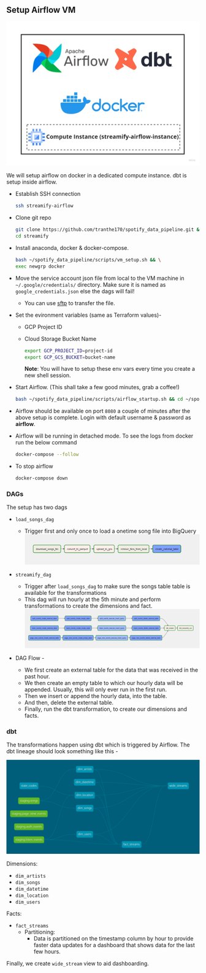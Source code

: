 ## Setup Airflow VM

![airflow](../images/airflow.jpg)

We will setup airflow on docker in a dedicated compute instance. dbt is setup inside airflow.

- Establish SSH connection

  ```bash
  ssh streamify-airflow
  ```

- Clone git repo

  ```bash
  git clone https://github.com/tranthe170/spotify_data_pipeline.git && \
  cd streamify
  ```

- Install anaconda, docker & docker-compose.

  ```bash
  bash ~/spotify_data_pipeline/scripts/vm_setup.sh && \
  exec newgrp docker
  ```

- Move the service account json file from local to the VM machine in `~/.google/credentials/` directory. Make sure it is named as `google_credentials.json` else the dags will fail!

  - You can use [sftp](https://youtu.be/ae-CV2KfoN0?t=2442) to transfer the file.

- Set the evironment variables (same as Terraform values)-

  - GCP Project ID

  - Cloud Storage Bucket Name

    ```bash
    export GCP_PROJECT_ID=project-id
    export GCP_GCS_BUCKET=bucket-name
    ```

    **Note**: You will have to setup these env vars every time you create a new shell session.

- Start Airflow. (This shall take a few good minutes, grab a coffee!)

  ```bash
  bash ~/spotify_data_pipeline/scripts/airflow_startup.sh && cd ~/spotify_data_pipeline/airflow
  ```

- Airflow should be available on port `8080` a couple of minutes after the above setup is complete. Login with default username & password as **airflow**.

- Airflow will be running in detached mode. To see the logs from docker run the below command

  ```bash
  docker-compose --follow
  ```

- To stop airflow

  ```bash
  docker-compose down
  ```

### DAGs

The setup has two dags

- `load_songs_dag`

  - Trigger first and only once to load a onetime song file into BigQuery
    ![songs_dag](../images/songs_dag.png)

- `streamify_dag`
  - Trigger after `load_songs_dag` to make sure the songs table table is available for the transformations
  - This dag will run hourly at the 5th minute and perform transformations to create the dimensions and fact.
    ![streamify_dag](../images/streamify_dag.png)

- DAG Flow -
    - We first create an external table for the data that was received in the past hour.
    - We then create an empty table to which our hourly data will be appended. Usually, this will only ever run in the first run.
    - Then we insert or append the hourly data, into the table.
    - And then, delete the external table.
    - Finally, run the dbt transformation, to create our dimensions and facts.

### dbt

The transformations happen using dbt which is triggered by Airflow. The dbt lineage should look something like this -

![img](../images/dbt.png)

Dimensions:
- `dim_artists`
- `dim_songs`
- `dim_datetime`
- `dim_location`
- `dim_users`

Facts:
- `fact_streams`
  - Partitioning:
    - Data is partitioned on the timestamp column by hour to provide faster data updates for a dashboard that shows data for the last few hours.

Finally, we create `wide_stream` view to aid dashboarding.
